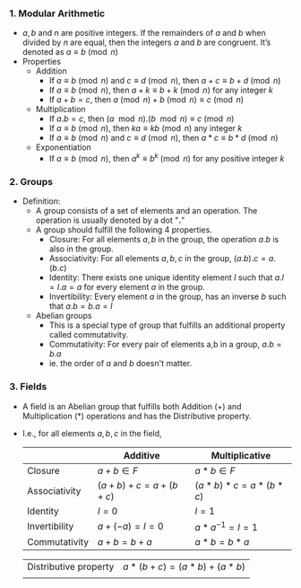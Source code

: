 ### 1. Modular Arithmetic
- $a, b$ and $n$ are positive integers. If the remainders of $a$ and $b$ when divided by $n$ are equal, then the integers $a$ and $b$ are congruent. It’s denoted as $a ≡ b \pmod{n}$
- Properties
  - Addition
    - If $a ≡ b \pmod{n}$ and $c ≡ d \pmod{n}$, then $a + c ≡ b + d \pmod{n}$	
    - If $a ≡ b \pmod{n}$, then $a + k ≡ b + k \pmod{n}$ for any integer $k$
    - If $a + b = c$, then $a \pmod{n} + b \pmod{n} ≡ c \pmod{n}$
  - Multiplication 
    - If $a.b = c$, then $(a \mod{n}) . (b \mod{n}) ≡ c \pmod{n}$
    - If $a ≡ b \pmod{n}$, then $ka  ≡ kb \pmod{n}$ any integer $k$
    - If $a ≡ b \pmod{n}$ and $c ≡ d \pmod{n}$, then $a * c ≡ b * d \pmod{n}$
  - Exponentiation
    - If $a ≡ b \pmod{n}$, then $a^k ≡ b^k \pmod{n}$ for any positive integer $k$


### 2. Groups
- Definition: 
  - A group consists of a set of elements and an operation. The operation is usually denoted by a dot "**.**"
  - A group should fulfill the following 4 properties.
    - Closure: For all elements $a,b$ in the group, the operation $a.b$ is also in the group.
    - Associativity: For all elements $a,b,c$ in the group, $(a.b).c = a.(b.c)$
    - Identity: There exists one unique identity element $I$ such that $a.I =I.a= a$ for every element $a$ in the group.
    - Invertibility: Every element $a$ in the group, has an inverse $b$ such that $a.b =b.a= I$
  - Abelian groups
    - This is a special type of group that fulfills an additional property called commutativity.
    - Commutativity: For every pair of elements a,b in a group, $a.b=b.a$ 
    - ie. the order of $a$ and $b$ doesn't matter.
  
### 3. Fields
- A field is an Abelian group that fulfills both Addition $(+)$ and Multiplication $(*)$ operations and has the Distributive property.
- I.e., for all elements $a,b,c$ in the field,
  
    ||Additive|Multiplicative|
    |--|--|--|
    |Closure|$a+b∈F$|$a*b ∈F$|
    |Associativity|$(a+b)+c = a+(b+c)$|$(a*b)*c = a*(b*c)$|
    |Identity|$I = 0$ |$I=1$|
    |Invertibility|$a+ (-a)=I=0$|$a*a^{-1}=I=1$|
    |Commutativity|$a+b = b+a$|$a*b=b*a$|
 
    |||
    |--|--|
    |Distributive property|$a*(b+c) = (a*b)+(a*b)$|
    |||
